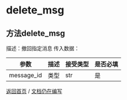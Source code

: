 # delete_msg

## 方法delete_msg

描述：撤回指定消息
传入数据：

| 参数       | 描述     | 接受类型 | 是否必填 |
|------------|----------|------------|----------|
| message_id | 类型     | str | 是      |

[返回首页](https://github.com/YuanXiaCN/QQBOT) / [文档仍在编写](https://github.com/YuanXiaCN/QQBOT)
